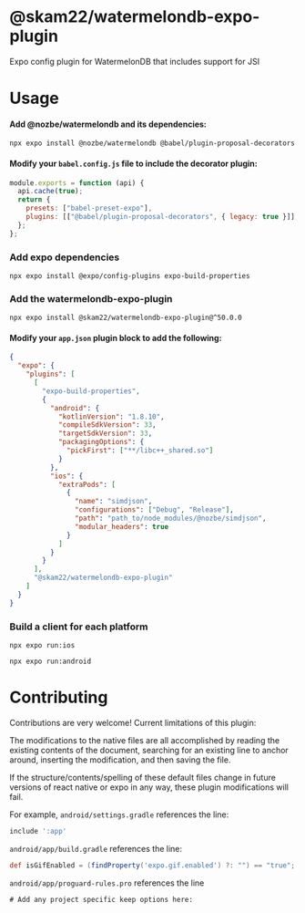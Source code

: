 # @skam22/watermelondb-expo-plugin

Expo config plugin for WatermelonDB that includes support for JSI

# Usage

#### Add @nozbe/watermelondb and its dependencies:

```
npx expo install @nozbe/watermelondb @babel/plugin-proposal-decorators
```

#### Modify your `babel.config.js` file to include the decorator plugin:

```js
module.exports = function (api) {
  api.cache(true);
  return {
    presets: ["babel-preset-expo"],
    plugins: [["@babel/plugin-proposal-decorators", { legacy: true }]],
  };
};
```

### Add expo dependencies

```
npx expo install @expo/config-plugins expo-build-properties
```

### Add the watermelondb-expo-plugin

```
npx expo install @skam22/watermelondb-expo-plugin@^50.0.0
```

#### Modify your `app.json` plugin block to add the following:

```json
{
  "expo": {
    "plugins": [
      [
        "expo-build-properties",
        {
          "android": {
            "kotlinVersion": "1.8.10",
            "compileSdkVersion": 33,
            "targetSdkVersion": 33,
            "packagingOptions": {
              "pickFirst": ["**/libc++_shared.so"]
            }
          },
          "ios": {
            "extraPods": [
              {
                "name": "simdjson",
                "configurations": ["Debug", "Release"],
                "path": "path_to/node_modules/@nozbe/simdjson",
                "modular_headers": true
              }
            ]
          }
        }
      ],
      "@skam22/watermelondb-expo-plugin"
    ]
  }
}
```

### Build a client for each platform

```
npx expo run:ios
```

```
npx expo run:android
```

# Contributing

Contributions are very welcome! Current limitations of this plugin:

The modifications to the native files are all accomplished by reading the existing contents of the document, searching for an existing line to anchor around, inserting the modification, and then saving the file.

If the structure/contents/spelling of these default files change in future versions of react native or expo in any way, these plugin modifications will fail.

For example, `android/settings.gradle` references the line:

```groovy
include ':app'
```

`android/app/build.gradle` references the line:

```groovy
def isGifEnabled = (findProperty('expo.gif.enabled') ?: "") == "true";
```

`android/app/proguard-rules.pro` references the line

```
# Add any project specific keep options here:
```
